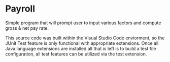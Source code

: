 # Payroll
Simple program that will prompt user to input various factors and compute gross &amp; net pay rate. 

This source code was built within the Visual Studio Code enviorment, so the JUnit Test feature is only functional with appropriate extensions.
Once all Java language extensions are installed all that is left is to build a test file configuration, all test features can be utilized via the test extension.
